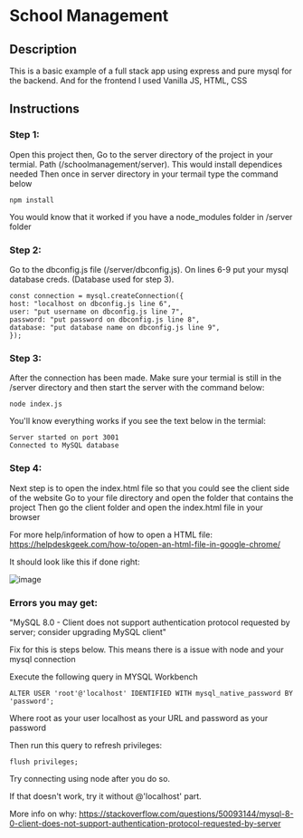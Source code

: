 # School Management

## Description

This is a basic example of a full stack app using express and pure mysql for the backend. And for the frontend I used Vanilla JS, HTML, CSS

## Instructions

### Step 1:

Open this project then, Go to the server directory of the project in your termial. Path (/schoolmanagement/server). This would install dependices needed
Then once in server directory in your termail type the command below

```
npm install
```

You would know that it worked if you have a node_modules folder in /server folder

### Step 2:

Go to the dbconfig.js file (/server/dbconfig.js).
On lines 6-9 put your mysql database creds. (Database used for step 3).

```
const connection = mysql.createConnection({
host: "localhost on dbconfig.js line 6",
user: "put username on dbconfig.js line 7",
password: "put password on dbconfig.js line 8",
database: "put database name on dbconfig.js line 9",
});
```

### Step 3:

After the connection has been made. Make sure your termial is still in the /server directory and then start the server with the command below:

```
node index.js
```

You'll know everything works if you see the text below in the termial:
```
Server started on port 3001
Connected to MySQL database
```

### Step 4:

Next step is to open the index.html file so that you could see the client side of the website
Go to your file directory and open the folder that contains the project
Then go the client folder and open the index.html file in your browser

For more help/information of how to open a HTML file: https://helpdeskgeek.com/how-to/open-an-html-file-in-google-chrome/

It should look like this if done right:

![image](https://github.com/luismolinuevo/schoolmanagement/assets/89353175/9aa8d2d5-5c52-42df-b66d-a6307c1fe207)


### Errors you may get:

"MySQL 8.0 - Client does not support authentication protocol requested by server; consider upgrading MySQL client"

Fix for this is steps below. This means there is a issue with node and your mysql connection

Execute the following query in MYSQL Workbench

```
ALTER USER 'root'@'localhost' IDENTIFIED WITH mysql_native_password BY 'password';
```

Where root as your user localhost as your URL and password as your password

Then run this query to refresh privileges:

```
flush privileges;
```

Try connecting using node after you do so.

If that doesn't work, try it without @'localhost' part.

More info on why: https://stackoverflow.com/questions/50093144/mysql-8-0-client-does-not-support-authentication-protocol-requested-by-server

